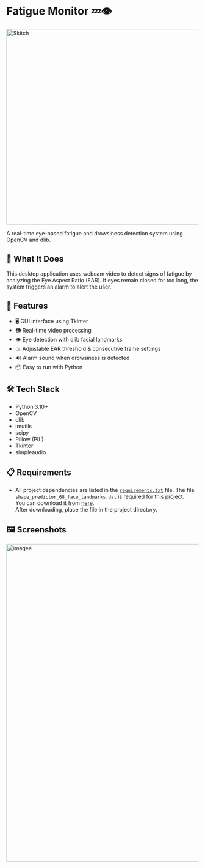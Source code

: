 # Fatigue Monitor 💤👁️

<div style="display: flex; justify-content: center;">
  <img width="768" height="512" alt="Skitch" src="https://github.com/user-attachments/assets/f615d6b6-990e-4485-b86b-48915cdf3d1e" />
</div>

A real-time eye-based fatigue and drowsiness detection system using OpenCV and dlib.

## 🧠 What It Does

This desktop application uses webcam video to detect signs of fatigue by analyzing the Eye Aspect Ratio (EAR). If eyes remain closed for too long, the system triggers an alarm to alert the user.

## 🚀 Features

- 🖥️ GUI interface using Tkinter
- 📷 Real-time video processing
- 👁️ Eye detection with dlib facial landmarks
- 📉 Adjustable EAR threshold & consecutive frame settings
- 🔊 Alarm sound when drowsiness is detected
- 📦 Easy to run with Python

## 🛠️ Tech Stack

- Python 3.10+
- OpenCV
- dlib
- imutils
- scipy
- Pillow (PIL)
- Tkinter
- simpleaudio

## 📋 Requirements

- All project dependencies are listed in the [`requirements.txt`](requirements.txt) file.
The file `shape_predictor_68_face_landmarks.dat` is required for this project.  
You can download it from [here](https://www.kaggle.com/datasets/sajikim/shape-predictor-68-face-landmarks?resource=download).  
After downloading, place the file in the project directory.

## 🖼️ Screenshots
<img width="1202" height="832" alt="imagee" src="https://github.com/user-attachments/assets/a347b581-d082-45c0-ae79-305b6e35e017" />

